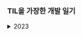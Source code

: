 ### TIL을 가장한 개발 일기

<details>
<summary>2023</summary>
<div markdown="1">

[230102 프리티어, ssh, Private repository](https://github.com/waveinyu/TIL/blob/main/2023-01-02.md)<br>
[230109 새해와 근황](https://github.com/waveinyu/TIL/blob/main/2023-01-09.md)<br>
[230113 mysql2/promise, transaction](https://github.com/waveinyu/TIL/blob/main/2023-01-13.md)<br>
[230116 스키마](https://github.com/waveinyu/TIL/blob/main/2023-01-16.md)<br>
[230118 백슬래시 두 번 찍힐 때](https://github.com/waveinyu/TIL/blob/main/2023-01-18.md)<br>

</div>
<details>

<details>
<summary>2022</summary>
<div markdown="1">

[220915](https://github.com/waveinyu/TIL/blob/main/2022-09-15.md)<br>
[220916](https://github.com/waveinyu/TIL/blob/main/2022-09-16.md)<br>
[220920](https://github.com/waveinyu/TIL/blob/main/2022-09-20.md)<br>
[220921](https://github.com/waveinyu/TIL/blob/main/2022-09-21.md)<br>
[221117 근황 및 계획](https://github.com/waveinyu/TIL/blob/main/2022-11-17.md)<br>
[221205 근황과 타입스크립트](https://github.com/waveinyu/TIL/blob/main/2022-12-05.md)<br>
[221206 의문의 넥스트](https://github.com/waveinyu/TIL/blob/main/2022-12-06.md)<br>
[221207 0레벨과 나](https://github.com/waveinyu/TIL/blob/main/2022-12-07.md)<br>
[221208 복기의 중요성](https://github.com/waveinyu/TIL/blob/main/2022-12-08.md)<br>
[221226 드디어 주니어](https://github.com/waveinyu/TIL/blob/main/2022-12-26.md)<br>

</div>
</details>
